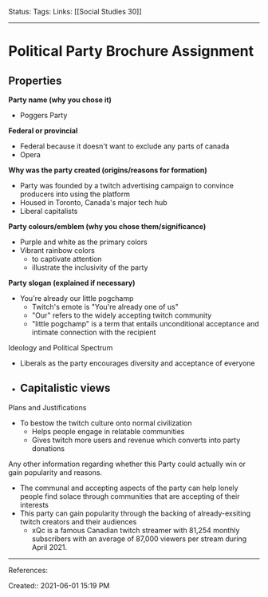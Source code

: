 Status:
Tags:
Links: [[Social Studies 30]]
___
# Political Party Brochure Assignment
## Properties
**Party name (why you chose it)**
- Poggers Party

**Federal or provincial**
- Federal because it doesn't want to exclude any parts of canada
- Opera

**Why was the party created (origins/reasons for formation)**
- Party was founded by a twitch advertising campaign to convince producers into using the platform
- Housed in Toronto, Canada's major tech hub
- Liberal capitalists

**Party colours/emblem (why you chose them/significance)**
- Purple and white as the primary colors
- Vibrant rainbow colors
	- to captivate attention
	- illustrate the inclusivity of the party

**Party slogan (explained if necessary)**
- You're already our little pogchamp
	- Twitch's emote is "You're already one of us"
	- "Our" refers to the widely accepting twitch community
	- "little pogchamp" is a term that entails unconditional acceptance and intimate connection with the recipient

Ideology and Political Spectrum
- Liberals as the party encourages diversity and acceptance of everyone
- Capitalistic views
	- 

Plans and Justifications
- To bestow the twitch culture onto normal civilization
	- Helps people engage in relatable communities
	- Gives twitch more users and revenue which converts into party donations

Any other information regarding whether this Party could actually win or gain popularity and reasons.
- The communal and accepting aspects of the party can help lonely people find solace through communities that are accepting of their interests
- This party can gain popularity through the backing of already-exsiting twitch creators and their audiences
	- xQc is a famous Canadian twitch streamer with 81,254 monthly subscribers with an average of 87,000 viewers per stream during April 2021.
___
References:

Created:: 2021-06-01 15:19 PM